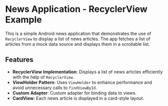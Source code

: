 # News Application - RecyclerView Example

This is a simple Android news application that demonstrates the use of `RecyclerView` to display a list of news articles. The app fetches a list of articles from a mock data source and displays them in a scrollable list.

## Features

- **RecyclerView Implementation**: Displays a list of news articles efficiently with the help of `RecyclerView`.
- **ViewHolder Pattern**: Uses `ViewHolder` to enhance performance and avoid unnecessary calls to `findViewById`.
- **Custom Adapter**: Custom adapter for binding data to views.
- **CardView**: Each news article is displayed in a card-style layout.